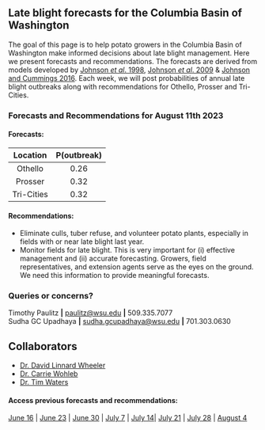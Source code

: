 ## Late blight forecasts for the Columbia Basin of Washington
The goal of this page is to help potato growers in the Columbia Basin of Washington make informed decisions about late blight management. Here we present forecasts and recommendations. The forecasts are derived from models developed by [Johnson *et al*. 1998](https://apsjournals.apsnet.org/doi/pdfplus/10.1094/PDIS.1998.82.6.642), [Johnson *et al*. 2009](https://apsjournals.apsnet.org/doi/pdfplus/10.1094/PDIS-93-3-0272) & [Johnson and Cummings 2016](https://link.springer.com/article/10.1007/s12230-016-9500-1). Each week, we will post probabilities of annual late blight outbreaks along with recommendations for Othello, Prosser and Tri-Cities.

###  Forecasts and Recommendations for August 11th 2023
#### Forecasts:

| Location | P(outbreak) |
| :---: | :---: |
| Othello | 0.26 |
| Prosser | 0.32 |
| Tri-Cities | 0.32 |

#### Recommendations:

* Eliminate culls, tuber refuse, and volunteer potato plants, especially in fields with or near late blight last year.
* Monitor fields for late blight. This is very important for (i) effective management and (ii) accurate forecasting. Growers, field representatives, and extension agents serve as the eyes on the ground. We need this information to provide meaningful forecasts.

### Queries or concerns?
Timothy Paulitz **|** paulitz@wsu.edu **|** 509.335.7077  
Sudha GC Upadhaya **|** sudha.gcupadhaya@wsu.edu **|** 701.303.0630

## Collaborators
- [Dr. David Linnard Wheeler](https://www.linkedin.com/in/david-linnard/)
- [Dr. Carrie Wohleb](http://potatoes.wsu.edu/personnel/wohleb/)
- [Dr. Tim Waters](http://potatoes.wsu.edu/personnel/waters/)


#### Access previous forecasts and recommendations:
 [June 16](https://github.com/d-linnard/LateBlight/blob/main/Forecasts%26Recommendations/2023/6_17_23.md) | [June 23](https://github.com/d-linnard/LateBlight/blob/main/Forecasts%26Recommendations/2023/6_23_23.md) | [June 30](https://github.com/d-linnard/LateBlight/blob/main/Forecasts%26Recommendations/2023/6_30_23.md) | [July 7](https://github.com/d-linnard/LateBlight/blob/main/Forecasts%26Recommendations/2023/7_7_23.md) | [July 14](https://github.com/d-linnard/LateBlight/blob/main/Forecasts%26Recommendations/2023/7_14_23.md)| [July 21](https://github.com/d-linnard/LateBlight/blob/main/Forecasts%26Recommendations/2023/7_21_23.md) | [July 28](https://github.com/d-linnard/LateBlight/blob/main/Forecasts%26Recommendations/2023/7_28_23.md) | [August 4](https://github.com/d-linnard/LateBlight/blob/main/Forecasts%26Recommendations/2023/8_4_23.md)

